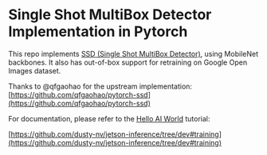 # Single Shot MultiBox Detector Implementation in Pytorch

This repo implements [SSD (Single Shot MultiBox Detector)](https://arxiv.org/abs/1512.02325), using MobileNet backbones.  It also has out-of-box support for retraining on Google Open Images dataset.

Thanks to @qfgaohao for the upstream implementation:  [https://github.com/qfgaohao/pytorch-ssd](https://github.com/qfgaohao/pytorch-ssd)

For documentation, please refer to the [Hello AI World](https://github.com/dusty-nv/jetson-inference/tree/dev#training) tutorial:

[https://github.com/dusty-nv/jetson-inference/tree/dev#training](https://github.com/dusty-nv/jetson-inference/tree/dev#training)


